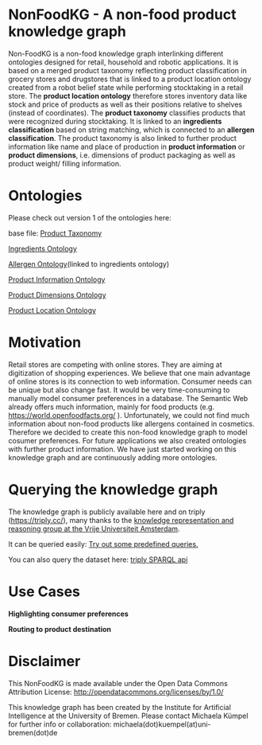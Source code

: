
# NonFoodKG - A non-food product knowledge graph

Non-FoodKG is a non-food knowledge graph interlinking different ontologies designed for retail, household and robotic applications. It is based on a merged product taxonomy reflecting product classification in grocery stores and drugstores that is linked to a product location ontology created from a robot belief state while performing stocktaking in a retail store. The <b>product location ontology</b> therefore stores inventory data like stock and price of products as well as their positions relative to shelves (instead of coordinates). The <b>product taxonomy</b> classifies products that were recognized during stocktaking. It is linked to an <b>ingredients classification</b> based on string matching, which is connected to an <b>allergen classification</b>. The product taxonomy is also linked to further product information like name and place of production in <b>product information</b> or <b>product dimensions</b>, i.e. dimensions of product packaging as well as product weight/ filling information. 

# Ontologies

Please check out version 1 of the ontologies here:

base file: <a href="https://raw.githubusercontent.com/K4R-IAI/AllIn-NonFoodKG/master/WebGraph/ProductTaxonomy.owl">Product Taxonomy</a>

<a href="https://raw.githubusercontent.com/K4R-IAI/AllIn-NonFoodKG/master/WebGraph/Ingredients.owl">Ingredients Ontology</a>

<a href="https://raw.githubusercontent.com/K4R-IAI/AllIn-NonFoodKG/master/WebGraph/Allergen.owl">Allergen Ontology</a>(linked to ingredients ontology)

<a href="https://raw.githubusercontent.com/K4R-IAI/AllIn-NonFoodKG/master/WebGraph/ProductInfo.owl">Product Information Ontology</a>

<a href="https://raw.githubusercontent.com/K4R-IAI/AllIn-NonFoodKG/master/WebGraph/ProductDimensions.owl">Product Dimensions Ontology</a>

<a href="https://raw.githubusercontent.com/K4R-IAI/AllIn-NonFoodKG/master/WebGraph/ProductToShelf.owl">Product Location Ontology</a>

# Motivation

Retail stores are competing with online stores. They are aiming at digitization of shopping experiences. We believe that one main advantage of online stores is its connection to web information. Consumer needs can be unique but also change fast. It would be very time-consuming to manually model consumer preferences in a database. The Semantic Web already offers much information, mainly for food products (e.g. https://world.openfoodfacts.org/ ). Unfortunately, we could not find much information about non-food products like allergens contained in cosmetics. Therefore we decided to create this non-food knowledge graph to model cosumer preferences. For future applications we also created ontologies with further product information.
We have just started working on this knowledge graph and are continuously adding more ontologies.

# Querying the knowledge graph

The knowledge graph is publicly available here and on triply (https://triply.cc/), many thanks to the <a href="https://krr.cs.vu.nl/">knowledge representation and reasoning group at the Vrije Universiteit Amsterdam</a>.

It can be queried easily: <a href="grlc.io/api/K4R-IAI/NonFoodKG/SPARQLfiles/">Try out some predefined queries.</a>

You can also query the dataset here: <a href="https://api.krr.triply.cc/datasets/mkumpel/NonFoodKG/services/NonFoodKG/sparql">triply SPARQL api</a>

# Use Cases

<b>Highlighting consumer preferences</b>


<b>Routing to product destination</b>

# Disclaimer

This NonFoodKG is made available under the Open Data Commons Attribution License: http://opendatacommons.org/licenses/by/1.0/

This knowledge graph has been created by the Institute for Artificial Intelligence at the University of Bremen. Please contact Michaela Kümpel for further info or collaboration: michaela(dot)kuempel(at)uni-bremen(dot)de

